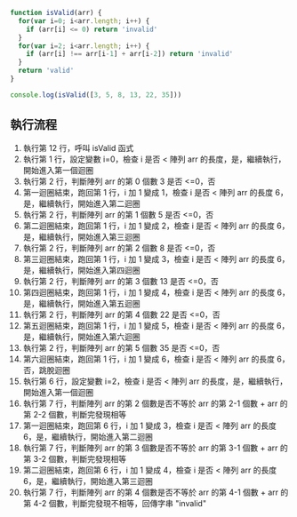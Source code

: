 ``` js
function isValid(arr) {
  for(var i=0; i<arr.length; i++) {
    if (arr[i] <= 0) return 'invalid'
  }
  for(var i=2; i<arr.length; i++) {
    if (arr[i] !== arr[i-1] + arr[i-2]) return 'invalid'
  }
  return 'valid'
}

console.log(isValid([3, 5, 8, 13, 22, 35]))
```

## 執行流程
1. 執行第 12 行，呼叫 isValid 函式
2. 執行第 1 行，設定變數 i=0，檢查 i 是否 < 陣列 arr 的長度，是，繼續執行，開始進入第一個迴圈
3. 執行第 2 行，判斷陣列 arr 的第 0 個數 3 是否 <=0，否
4. 第一迴圈結束，跑回第 1 行，i 加 1 變成 1，檢查 i 是否 < 陣列 arr 的長度 6，是，繼續執行，開始進入第二迴圈
5. 執行第 2 行，判斷陣列 arr 的第 1 個數 5 是否 <=0，否
6. 第二迴圈結束，跑回第 1 行，i 加 1 變成 2，檢查 i 是否 < 陣列 arr 的長度 6，是，繼續執行，開始進入第三迴圈
7. 執行第 2 行，判斷陣列 arr 的第 2 個數 8 是否 <=0，否
8. 第三迴圈結束，跑回第 1 行，i 加 1 變成 3，檢查 i 是否 < 陣列 arr 的長度 6，是，繼續執行，開始進入第四迴圈
9. 執行第 2 行，判斷陣列 arr 的第 3 個數 13 是否 <=0，否
10. 第四迴圈結束，跑回第 1 行，i 加 1 變成 4，檢查 i 是否 < 陣列 arr 的長度 6，是，繼續執行，開始進入第五迴圈
11. 執行第 2 行，判斷陣列 arr 的第 4 個數 22 是否 <=0，否
12. 第五迴圈結束，跑回第 1 行，i 加 1 變成 5，檢查 i 是否 < 陣列 arr 的長度 6，是，繼續執行，開始進入第六迴圈
13. 執行第 2 行，判斷陣列 arr 的第 5 個數 35 是否 <=0，否
14. 第六迴圈結束，跑回第 1 行，i 加 1 變成 6，檢查 i 是否 < 陣列 arr 的長度 6，否，跳脫迴圈
15. 執行第 6 行，設定變數 i=2，檢查 i 是否 < 陣列 arr 的長度，是，繼續執行，開始進入第一個迴圈
16. 執行第 7 行，判斷陣列 arr 的第 2 個數是否不等於 arr 的第 2-1 個數 + arr 的第 2-2 個數，判斷完發現相等
17. 第一迴圈結束，跑回第 6 行，i 加 1 變成 3，檢查 i 是否 < 陣列 arr 的長度 6，是，繼續執行，開始進入第二迴圈
18.  執行第 7 行，判斷陣列 arr 的第 3 個數是否不等於 arr 的第 3-1 個數 + arr 的第 3-2 個數，判斷完發現相等
19. 第二迴圈結束，跑回第 6 行，i 加 1 變成 4，檢查 i 是否 < 陣列 arr 的長度 6，是，繼續執行，開始進入第三迴圈
20. 執行第 7 行，判斷陣列 arr 的第 4 個數是否不等於 arr 的第 4-1 個數 + arr 的第 4-2 個數，判斷完發現不相等，回傳字串 "invalid"